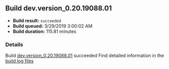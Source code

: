 ## Build dev.version_0.20.19088.01
- **Build result:** `succeeded`
- **Build queued:** 3/29/2019 3:00:02 AM
- **Build duration:** 115.81 minutes
### Details
Build [dev.version_0.20.19088.01](https://winappstudio.visualstudio.com/web/build.aspx?pcguid=a4ef43be-68ce-4195-a619-079b4d9834c2&builduri=vstfs%3a%2f%2f%2fBuild%2fBuild%2f27398) succeeded
Find detailed information in the [build log files](https://uwpctdiags.blob.core.windows.net/buildlogs/dev.version_0.20.19088.01_logs.zip)
